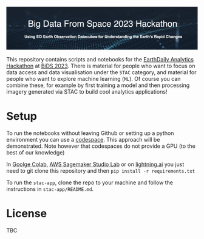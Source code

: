 <div align="center">
  <p>
    <a href="https://pages.earthdaily.com/hackathon">
        <img src="banner.png" width="1100">
    </a>
</p>
</div>

This repository contains scripts and notebooks for the [EarthDaily Analytics Hackathon](https://pages.earthdaily.com/hackathon) at [BiDS 2023](https://www.bigdatafromspace2023.org/). There is material for people who want to focus on data access and data visualisation under the `STAC` category, and material for people who want to explore machine learning (`ML`). Of course you can combine these, for example by first training a model and then processing imagery generated via STAC to build cool analytics applications!

# Setup
To run the notebooks without leaving Github or setting up a python environment you can use a [codespace](https://github.com/features/codespaces). This approach will be demonstrated. Note however that codespaces do not provide a GPU (to the best of our knowledge)

In [Goolge Colab](https://research.google.com/colaboratory/), [AWS Sagemaker Studio Lab](https://studiolab.sagemaker.aws/) or on [lightning.ai](https://lightning.ai/) you just need to git clone this repository and then `pip install -r requirements.txt`

To run the `stac-app`, clone the repo to your machine and follow the instructions in `stac-app/README.md`.

# License
TBC

